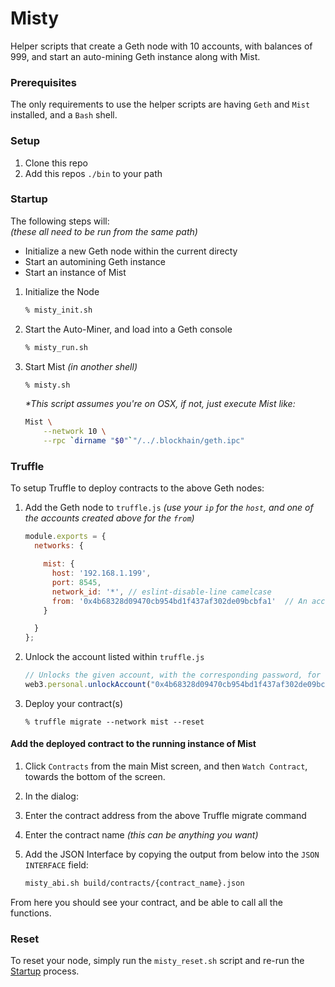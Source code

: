 # Misty

Helper scripts that create a Geth node with 10 accounts, with balances of 999, and start an auto-mining Geth instance along with Mist.

### Prerequisites

The only requirements to use the helper scripts are having `Geth` and `Mist` installed, and a `Bash` shell.


### Setup

 1. Clone this repo
 2. Add this repos `./bin` to your path


### Startup

The following steps will:  
_(these all need to be run from the same path)_

 - Initialize a new Geth node within the current directy
 - Start an automining Geth instance
 - Start an instance of Mist

 1. Initialize the Node

     ```bash
     % misty_init.sh
     ```

 2. Start the Auto-Miner, and load into a Geth console

    ```bash
    % misty_run.sh
    ```

 3. Start Mist _(in another shell)_

    ```bash
    % misty.sh
    ```

    _*This script assumes you're on OSX, if not, just execute Mist like:_

    ```bash
    Mist \
    	--network 10 \
    	--rpc `dirname "$0"`"/../.blockhain/geth.ipc"
    ```

### Truffle

To setup Truffle to deploy contracts to the above Geth nodes:

 1. Add the Geth node to `truffle.js` _(use your `ip` for the `host`, and one of the accounts created above for the `from`)_

    ```javascript
    module.exports = {
      networks: {

        mist: {
          host: '192.168.1.199',
          port: 8545,
          network_id: '*', // eslint-disable-line camelcase
          from: '0x4b68328d09470cb954bd1f437af302de09bcbfa1'  // An account listed within `genesis.json`
        }

      }
    };
    ```

 2. Unlock the account listed within `truffle.js`

     ```javascript
     // Unlocks the given account, with the corresponding password, for 15 seconds.
     web3.personal.unlockAccount("0x4b68328d09470cb954bd1f437af302de09bcbfa1", "password", 15000)
     ```

 3. Deploy your contract(s)

    ```shell
    % truffle migrate --network mist --reset
    ```


#### Add the deployed contract to the running instance of Mist

 1. Click `Contracts` from the main Mist screen, and then `Watch Contract`, towards the bottom of the screen.
 2. In the dialog:  
   1. Enter the contract address from the above Truffle migrate command
   2. Enter the contract name _(this can be anything you want)_
   3. Add the JSON Interface by copying the output from below into the `JSON INTERFACE` field:  

      ```bash
      misty_abi.sh build/contracts/{contract_name}.json
      ```

From here you should see your contract, and be able to call all the functions.

### Reset

To reset your node, simply run the `misty_reset.sh` script and re-run the [Startup](#startup) process.
